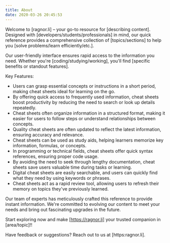 ```yaml
---
title: About
date: 2020-03-26 20:45:53
---
```


Welcome to [ragnor.li] – your go-to resource for [describing content]. Designed with [developers/students/professionals]
in mind, our quick reference provides a comprehensive collection of [topics/sections] to help you [solve problems/learn
efficiently/etc.].

Our user-friendly interface ensures rapid access to the information you need. Whether you're [coding/studying/working],
you'll find [specific benefits or standout features].

Key Features:

- Users can grasp essential concepts or instructions in a short period, making cheat sheets ideal for learning on the
  go.
- By offering quick access to frequently used information, cheat sheets boost productivity by reducing the need to
  search or look up details repeatedly.
- Cheat sheets often organize information in a structured format, making it easier for users to follow steps or
  understand relationships between concepts.
- Quality cheat sheets are often updated to reflect the latest information, ensuring accuracy and relevance.
- Cheat sheets can be used as study aids, helping learners memorize key information, formulas, or concepts.
- In programming or technical fields, cheat sheets offer quick syntax references, ensuring proper code usage.
- By avoiding the need to seek through lengthy documentation, cheat sheets save users valuable time during tasks or
  learning.
- Digital cheat sheets are easily searchable, and users can quickly find what they need by using keywords or phrases.
- Cheat sheets act as a rapid review tool, allowing users to refresh their memory on topics they've previously
  learned.

Our team of experts has meticulously crafted this reference to provide instant information. We're committed to evolving
our content to meet your needs and bring out fascinating upgrades in the future.

Start exploring now and make [https://ragnor.li] your trusted companion in [area/topic]!!

Have feedback or suggestions? Reach out to us at [https:ragnor.li].
